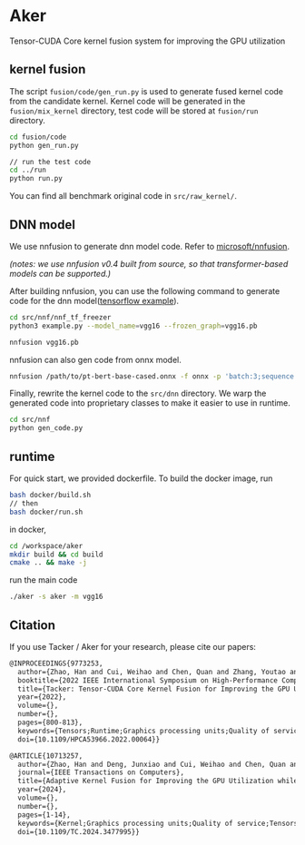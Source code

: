 # Aker

Tensor-CUDA Core kernel fusion system for improving the GPU utilization

## kernel fusion

The script `fusion/code/gen_run.py` is used to generate fused kernel code from the candidate kernel. Kernel code will be generated in the `fusion/mix_kernel` directory, test code will be stored at `fusion/run` directory.

```bash
cd fusion/code
python gen_run.py

// run the test code
cd ../run
python run.py
```

You can find all benchmark original code in  `src/raw_kernel/`.

## DNN model

We use nnfusion to generate dnn model code. Refer to [microsoft/nnfusion](https://github.com/microsoft/nnfusion/tree/v0.4).

*(notes: we use nnfusion v0.4 built from source, so that transformer-based models can be supported.)*

After building nnfusion, you can use the following command to generate code for the dnn model([tensorflow example](https://github.com/microsoft/nnfusion/tree/v0.4/models/tensorflow)).

```bash
cd src/nnf/nnf_tf_freezer
python3 example.py --model_name=vgg16 --frozen_graph=vgg16.pb

nnfusion vgg16.pb
```

nnfusion can also gen code from onnx model.

```bash
nnfusion /path/to/pt-bert-base-cased.onnx -f onnx -p 'batch:3;sequence:512'
```

Finally, rewrite the kernel code to the `src/dnn` directory. We warp the generated code into proprietary classes to make it easier to use in runtime.

```bash
cd src/nnf
python gen_code.py
```
## runtime

For quick start, we provided dockerfile. To build the docker image, run

```bash
bash docker/build.sh
// then
bash docker/run.sh
```

in docker,

```bash
cd /workspace/aker
mkdir build && cd build
cmake .. && make -j
```

run the main code

```bash
./aker -s aker -m vgg16
```

## Citation

If you use Tacker / Aker for your research, please cite our papers:

```txt
@INPROCEEDINGS{9773253,
  author={Zhao, Han and Cui, Weihao and Chen, Quan and Zhang, Youtao and Lu, Yanchao and Li, Chao and Leng, Jingwen and Guo, Minyi},
  booktitle={2022 IEEE International Symposium on High-Performance Computer Architecture (HPCA)}, 
  title={Tacker: Tensor-CUDA Core Kernel Fusion for Improving the GPU Utilization while Ensuring QoS}, 
  year={2022},
  volume={},
  number={},
  pages={800-813},
  keywords={Tensors;Runtime;Graphics processing units;Quality of service;Machine learning;Parallel processing;Throughput;Tensor Core;GPU Utilization;QoS},
  doi={10.1109/HPCA53966.2022.00064}}
```

```txt
@ARTICLE{10713257,
  author={Zhao, Han and Deng, Junxiao and Cui, Weihao and Chen, Quan and Zhang, Youtao and Zeng, Deze and Guo, Minyi},
  journal={IEEE Transactions on Computers}, 
  title={Adaptive Kernel Fusion for Improving the GPU Utilization while Ensuring QoS}, 
  year={2024},
  volume={},
  number={},
  pages={1-14},
  keywords={Kernel;Graphics processing units;Quality of service;Tensors;Processor scheduling;Throughput;Resource management;Computers;Instruction sets;Benchmark testing;Kernel fusion;QoS;GPU scheduling},
  doi={10.1109/TC.2024.3477995}}
```